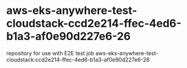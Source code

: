 # aws-eks-anywhere-test-cloudstack-ccd2e214-ffec-4ed6-b1a3-af0e90d227e6-26
repository for use with E2E test job aws-eks-anywhere-test-cloudstack:ccd2e214-ffec-4ed6-b1a3-af0e90d227e6-26
